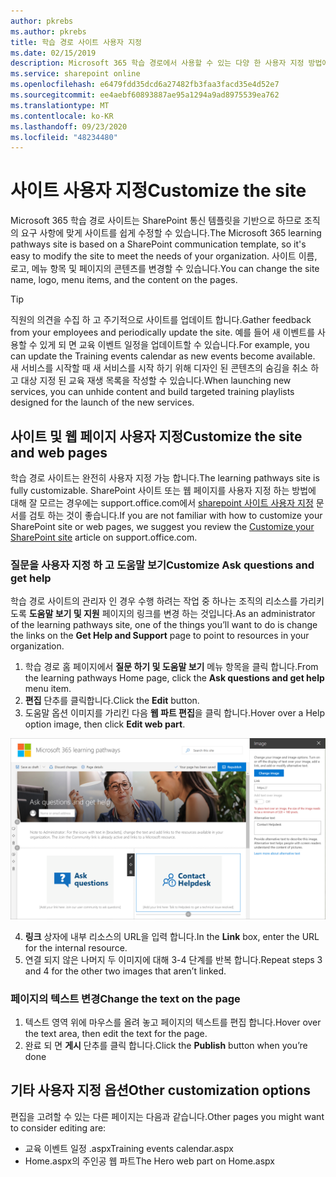 ```yaml
---
author: pkrebs
ms.author: pkrebs
title: 학습 경로 사이트 사용자 지정
ms.date: 02/15/2019
description: Microsoft 365 학습 경로에서 사용할 수 있는 다양 한 사용자 지정 방법에 대해 알아봅니다.
ms.service: sharepoint online
ms.openlocfilehash: e6479fdd35dcd6a27482fb3faa3facd35e4d52e7
ms.sourcegitcommit: ee4aebf60893887ae95a1294a9ad8975539ea762
ms.translationtype: MT
ms.contentlocale: ko-KR
ms.lasthandoff: 09/23/2020
ms.locfileid: "48234480"
---
```

# <a name="customize-the-site"></a><span data-ttu-id="566a3-103">사이트 사용자 지정</span><span class="sxs-lookup"><span data-stu-id="566a3-103">Customize the site</span></span>

<span data-ttu-id="566a3-104">Microsoft 365 학습 경로 사이트는 SharePoint 통신 템플릿을 기반으로 하므로 조직의 요구 사항에 맞게 사이트를 쉽게 수정할 수 있습니다.</span><span class="sxs-lookup"><span data-stu-id="566a3-104">The Microsoft 365 learning pathways site is based on a SharePoint communication template, so it's easy to modify the site to meet the needs of your organization.</span></span> <span data-ttu-id="566a3-105">사이트 이름, 로고, 메뉴 항목 및 페이지의 콘텐츠를 변경할 수 있습니다.</span><span class="sxs-lookup"><span data-stu-id="566a3-105">You can change the site name, logo, menu items, and the content on the pages.</span></span> 

> [!TIP]
> <span data-ttu-id="566a3-106">직원의 의견을 수집 하 고 주기적으로 사이트를 업데이트 합니다.</span><span class="sxs-lookup"><span data-stu-id="566a3-106">Gather feedback from your employees and periodically update the site.</span></span> <span data-ttu-id="566a3-107">예를 들어 새 이벤트를 사용할 수 있게 되 면 교육 이벤트 일정을 업데이트할 수 있습니다.</span><span class="sxs-lookup"><span data-stu-id="566a3-107">For example, you can update the Training events calendar as new events become available.</span></span> <span data-ttu-id="566a3-108">새 서비스를 시작할 때 새 서비스를 시작 하기 위해 디자인 된 콘텐츠의 숨김을 취소 하 고 대상 지정 된 교육 재생 목록을 작성할 수 있습니다.</span><span class="sxs-lookup"><span data-stu-id="566a3-108">When launching new services, you can unhide content and build targeted training playlists designed for the launch of the new services.</span></span> 

## <a name="customize-the-site-and-web-pages"></a><span data-ttu-id="566a3-109">사이트 및 웹 페이지 사용자 지정</span><span class="sxs-lookup"><span data-stu-id="566a3-109">Customize the site and web pages</span></span>

<span data-ttu-id="566a3-110">학습 경로 사이트는 완전히 사용자 지정 가능 합니다.</span><span class="sxs-lookup"><span data-stu-id="566a3-110">The learning pathways site is fully customizable.</span></span> <span data-ttu-id="566a3-111">SharePoint 사이트 또는 웹 페이지를 사용자 지정 하는 방법에 대해 잘 모르는 경우에는 support.office.com에서 [sharepoint 사이트 사용자 지정](https://support.office.com/article/customize-your-sharepoint-site-320b43e5-b047-4fda-8381-f61e8ac7f59b) 문서를 검토 하는 것이 좋습니다.</span><span class="sxs-lookup"><span data-stu-id="566a3-111">If you are not familiar with how to customize your SharePoint site or web pages, we suggest you review the [Customize your SharePoint site](https://support.office.com/article/customize-your-sharepoint-site-320b43e5-b047-4fda-8381-f61e8ac7f59b) article on support.office.com.</span></span> 

### <a name="customize-ask-questions-and-get-help"></a><span data-ttu-id="566a3-112">질문을 사용자 지정 하 고 도움말 보기</span><span class="sxs-lookup"><span data-stu-id="566a3-112">Customize Ask questions and get help</span></span>

<span data-ttu-id="566a3-113">학습 경로 사이트의 관리자 인 경우 수행 하려는 작업 중 하나는 조직의 리소스를 가리키도록 **도움말 보기 및 지원** 페이지의 링크를 변경 하는 것입니다.</span><span class="sxs-lookup"><span data-stu-id="566a3-113">As an administrator of the learning pathways site, one of the things you’ll want to do is change the links on the **Get Help and Support** page to point to resources in your organization.</span></span> 

1.  <span data-ttu-id="566a3-114">학습 경로 홈 페이지에서 **질문 하기 및 도움말 보기** 메뉴 항목을 클릭 합니다.</span><span class="sxs-lookup"><span data-stu-id="566a3-114">From the learning pathways Home page, click the **Ask questions and get help** menu item.</span></span>
2.  <span data-ttu-id="566a3-115">**편집** 단추를 클릭합니다.</span><span class="sxs-lookup"><span data-stu-id="566a3-115">Click the **Edit** button.</span></span>
3.  <span data-ttu-id="566a3-116">도움말 옵션 이미지를 가리킨 다음 **웹 파트 편집**을 클릭 합니다.</span><span class="sxs-lookup"><span data-stu-id="566a3-116">Hover over a Help option image, then click **Edit web part**.</span></span>

![cg-edithelp.png](media/cg-edithelp.png)

4.  <span data-ttu-id="566a3-118">**링크** 상자에 내부 리소스의 URL을 입력 합니다.</span><span class="sxs-lookup"><span data-stu-id="566a3-118">In the **Link** box, enter the URL for the internal resource.</span></span> 
5.  <span data-ttu-id="566a3-119">연결 되지 않은 나머지 두 이미지에 대해 3-4 단계를 반복 합니다.</span><span class="sxs-lookup"><span data-stu-id="566a3-119">Repeat steps 3 and 4 for the other two images that aren’t linked.</span></span>

### <a name="change-the-text-on-the-page"></a><span data-ttu-id="566a3-120">페이지의 텍스트 변경</span><span class="sxs-lookup"><span data-stu-id="566a3-120">Change the text on the page</span></span>

1. <span data-ttu-id="566a3-121">텍스트 영역 위에 마우스를 올려 놓고 페이지의 텍스트를 편집 합니다.</span><span class="sxs-lookup"><span data-stu-id="566a3-121">Hover over the text area, then edit the text for the page.</span></span> 
2. <span data-ttu-id="566a3-122">완료 되 면 **게시** 단추를 클릭 합니다.</span><span class="sxs-lookup"><span data-stu-id="566a3-122">Click the **Publish** button when you’re done</span></span>

## <a name="other-customization-options"></a><span data-ttu-id="566a3-123">기타 사용자 지정 옵션</span><span class="sxs-lookup"><span data-stu-id="566a3-123">Other customization options</span></span>
<span data-ttu-id="566a3-124">편집을 고려할 수 있는 다른 페이지는 다음과 같습니다.</span><span class="sxs-lookup"><span data-stu-id="566a3-124">Other pages you might want to consider editing are:</span></span>

- <span data-ttu-id="566a3-125">교육 이벤트 일정 .aspx</span><span class="sxs-lookup"><span data-stu-id="566a3-125">Training events calendar.aspx</span></span>
- <span data-ttu-id="566a3-126">Home.aspx의 주인공 웹 파트</span><span class="sxs-lookup"><span data-stu-id="566a3-126">The Hero web part on Home.aspx</span></span>

